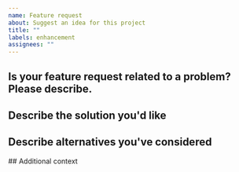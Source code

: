 ```yaml
---
name: Feature request
about: Suggest an idea for this project
title: ""
labels: enhancement
assignees: ""
---
```


## Is your feature request related to a problem? Please describe.

<!-- A clear and concise description of what the problem is. Ex. I'm always frustrated when [...] -->

## Describe the solution you'd like

<!--A clear and concise description of what you want to happen. -->

## Describe alternatives you've considered

<!--A clear and concise description of any alternative solutions or features you've considered. -->

## Additional context

<!--Add any other context about the feature request here. -->
